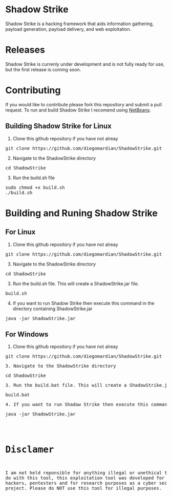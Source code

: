 # Shadow Strike
Shadow Strike is a hacking framework that aids information gathering, payload generation, payload delivery, and web exploitation.
# Releases
Shadow Strike is currenly under development and is not fully ready for use, but the first release is coming soon.
# Contributing
If you would like to contribute please fork this repository and submit a pull request. To run and build Shadow Strike I recomend using [NetBeans](https://netbeans.org).
## Building Shadow Strike for Linux
1. Clone this github repository if you have not alreay
<pre>
git clone https://github.com/diegomardian/ShadowStrike.git
</pre>
2. Navigate to the ShadowStrike directory
<pre>
cd ShadowStrike
</pre>
3. Run the build.sh file
<pre>
sudo chmod +x build.sh
./build.sh
</pre>
# Building and Runing Shadow Strike
## For Linux
1. Clone this github repository if you have not alreay
<pre>
git clone https://github.com/diegomardian/ShadowStrike.git
</pre>
3. Navigate to the ShadowStrike directory
<pre>
cd ShadowStrike
</pre>
3. Run the build.sh file. This will create a ShadowStrike.jar file.
<pre>
build.sh
</pre>
4. If you want to run Shadow Strike then execute this command in the directory containing ShadowStrike.jar
<pre>
java -jar ShadowStrike.jar
</pre>
## For Windows
1. Clone this github repository if you have not alreay
<pre>
git clone https://github.com/diegomardian/ShadowStrike.git
<pre/>
3. Navigate to the ShadowStrike directory
<pre>
cd ShadowStrike
<pre/>
3. Run the build.bat file. This will create a ShadowStrike.jar file.
<pre>
build.bat
<pre/>
4. If you want to run Shadow Strike then execute this command in the directory containing ShadowStrike.jar
<pre>
java -jar ShadowStrike.jar
</pre>
# Disclamer
I am not held reponsible for anything illegal or unethical that you do with this tool, this exploitation tool was developed for ethical hackers, pentesters and for research purposes as a cyber security project. Please do NOT use this tool for illegal purposes.
